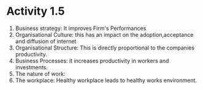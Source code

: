 # Activity 1.5

1. Business strategy: It improves Firm's Performances 
2. Organisational Culture: this has an impact on the adoption,acceptance and diffusion of internet 
3. Organisational Structure: This is directly proportional to the companies productivity.
4. Business Processes: it increases productivity in workers and investments.
5. The nature of work: 
6. The workplace: Healthy workplace leads to healthy works environment.

